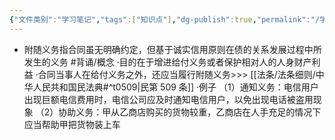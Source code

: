 ```yaml
---
{"文件类别":"学习笔记","tags":["知识点"],"dg-publish":true,"permalink":"/学习笔记/知识点cheese/附随义务/","dgPassFrontmatter":true}
---
```


- 附随义务指合同虽无明确约定，但基于诚实信用原则在债的关系发展过程中所发生的义务 #背诵/概念 
·目的在于增进给付义务或者保护相对人的人身财产利益
·合同当事人在给付义务之外，还应当履行附随义务>>> [[法条/法条细则/中华人民共和国民法典#^t0509\|民第 509 条]]
·例子
（1）通知义务：电信用户出现巨额电信费用时，电信公司应及时通知电信用户，以免出现电话被盗用现象
（2）协助义务：甲从乙商店购买的货物较重，乙商店在人手充足的情况下应当帮助甲把货物装上车